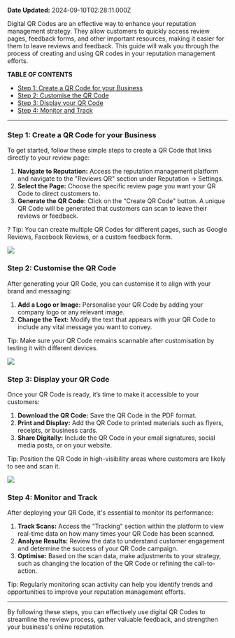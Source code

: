 **Date Updated:** 2024-09-10T02:28:11.000Z
  
  
Digital QR Codes are an effective way to enhance your reputation management strategy. They allow customers to quickly access review pages, feedback forms, and other important resources, making it easier for them to leave reviews and feedback. This guide will walk you through the process of creating and using QR codes in your reputation management efforts.

  
**TABLE OF CONTENTS**

* [Step 1: Create a QR Code for your Business](#Step-1%3A-Create-a-QR-Code-for-your-Business)[](#Step-2%3A-Customise-the-QR-COde)
* [Step 2: Customise the QR Code](#Step-2%3A-Customise-the-QR-COde)[](#Step-3%3A-Display-your-QR-Code)
* [Step 3: Display your QR Code](#Step-3%3A-Display-your-QR-Code)[](#Step-4%3A-Monitor-and-Track)
* [Step 4: Monitor and Track](#Step-4%3A-Monitor-and-Track)

---

### **Step 1: Create a QR Code for your Business**

To get started, follow these simple steps to create a QR Code that links directly to your review page:

1. **Navigate to Reputation:** Access the reputation management platform and navigate to the "Reviews QR" section under Reputation -> Settings.
2. **Select the Page:** Choose the specific review page you want your QR Code to direct customers to.
3. **Generate the QR Code:** Click on the “Create QR Code” button. A unique QR Code will be generated that customers can scan to leave their reviews or feedback.

  
? Tip: You can create multiple QR Codes for different pages, such as Google Reviews, Facebook Reviews, or a custom feedback form.

**![](https://s3.amazonaws.com/cdn.freshdesk.com/data/helpdesk/attachments/production/155031020214/original/BPzJKdBCS9RlmTVWLYLlRhXV1YUBiqMMzg.png?1723632786)**
  
  
### **Step 2: Customise the QR Code**

After generating your QR Code, you can customise it to align with your brand and messaging:

1. **Add a Logo or Image:** Personalise your QR Code by adding your company logo or any relevant image.
2. **Change the Text:** Modify the text that appears with your QR Code to include any vital message you want to convey.

Tip: Make sure your QR Code remains scannable after customisation by testing it with different devices.

  
**![](https://s3.amazonaws.com/cdn.freshdesk.com/data/helpdesk/attachments/production/155031020521/original/mz3XQ9dGN4lW0qOM9MLPT1vKB1GlKqhB8A.png?1723633003)**  

  
### **Step 3: Display your QR Code**

Once your QR Code is ready, it’s time to make it accessible to your customers:

1. **Download the QR Code:** Save the QR Code in the PDF format.
2. **Print and Display:** Add the QR Code to printed materials such as flyers, receipts, or business cards.
3. **Share Digitally:** Include the QR Code in your email signatures, social media posts, or on your website.
  
  
Tip: Position the QR Code in high-visibility areas where customers are likely to see and scan it.

  
![](https://s3.amazonaws.com/cdn.freshdesk.com/data/helpdesk/attachments/production/155031020686/original/JtDZEzDChdbgtp0hBez9Ow2fuHybi_2U8g.png?1723633068)
  
  
### **Step 4: Monitor and Track**

After deploying your QR Code, it's essential to monitor its performance:

1. **Track Scans:** Access the "Tracking" section within the platform to view real-time data on how many times your QR Code has been scanned.
2. **Analyse Results:** Review the data to understand customer engagement and determine the success of your QR Code campaign.
3. **Optimise:** Based on the scan data, make adjustments to your strategy, such as changing the location of the QR Code or refining the call-to-action.

  
Tip: Regularly monitoring scan activity can help you identify trends and opportunities to improve your reputation management efforts.

---

By following these steps, you can effectively use digital QR Codes to streamline the review process, gather valuable feedback, and strengthen your business's online reputation.

###   